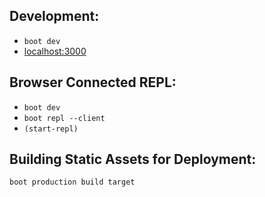 ## Development:

- `boot dev`
- [localhost:3000](http://localhost:3000/)

## Browser Connected REPL:

- `boot dev`
- `boot repl --client`
- `(start-repl)`

## Building Static Assets for Deployment:

`boot production build target`
